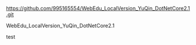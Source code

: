 https://github.com/995165554/WebEdu_LocalVersion_YuQin_DotNetCore2.1.git


WebEdu_LocalVersion_YuQin_DotNetCore2.1

test